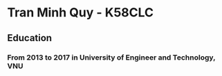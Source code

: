 # Tran Minh Quy - K58CLC

## Education
### From 2013 to 2017 in University of Engineer and Technology, VNU

